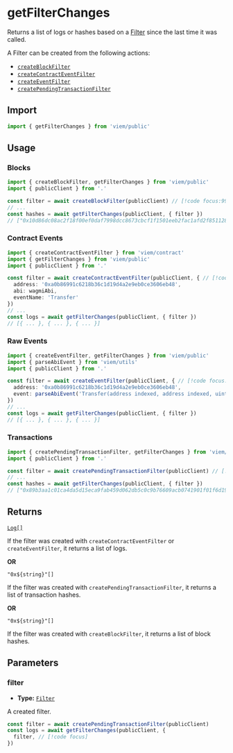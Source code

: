 # getFilterChanges

Returns a list of logs or hashes based on a [Filter](/docs/glossary/terms#TODO) since the last time it was called.

A Filter can be created from the following actions:

- [`createBlockFilter`](/docs/actions/public/createBlockFilter)
- [`createContractEventFilter`](/docs/actions/public/createContractEventFilter)
- [`createEventFilter`](/docs/actions/public/createEventFilter)
- [`createPendingTransactionFilter`](/docs/actions/public/createPendingTransactionFilter)

## Import

```ts
import { getFilterChanges } from 'viem/public'
```

## Usage

### Blocks

```ts
import { createBlockFilter, getFilterChanges } from 'viem/public'
import { publicClient } from '.'

const filter = await createBlockFilter(publicClient) // [!code focus:99]
// ...
const hashes = await getFilterChanges(publicClient, { filter })
// ["0x10d86dc08ac2f18f00ef0daf7998dcc8673cbcf1f1501eeb2fac1afd2f851128", ...]
```

### Contract Events

```ts
import { createContractEventFilter } from 'viem/contract'
import { getFilterChanges } from 'viem/public'
import { publicClient } from '.'

const filter = await createContractEventFilter(publicClient, { // [!code focus:99]
  address: '0xa0b86991c6218b36c1d19d4a2e9eb0ce3606eb48',
  abi: wagmiAbi,
  eventName: 'Transfer'
})
// ...
const logs = await getFilterChanges(publicClient, { filter })
// [{ ... }, { ... }, { ... }]
```

### Raw Events

```ts
import { createEventFilter, getFilterChanges } from 'viem/public'
import { parseAbiEvent } from 'viem/utils'
import { publicClient } from '.'

const filter = await createEventFilter(publicClient, { // [!code focus:99]
  address: '0xa0b86991c6218b36c1d19d4a2e9eb0ce3606eb48',
  event: parseAbiEvent('Transfer(address indexed, address indexed, uint256)'),
})
// ...
const logs = await getFilterChanges(publicClient, { filter })
// [{ ... }, { ... }, { ... }]
```

### Transactions

```ts
import { createPendingTransactionFilter, getFilterChanges } from 'viem/public'
import { publicClient } from '.'

const filter = await createPendingTransactionFilter(publicClient) // [!code focus:99]
// ...
const hashes = await getFilterChanges(publicClient, { filter })
// ["0x89b3aa1c01ca4da5d15eca9fab459d062db5c0c9b76609acb0741901f01f6d19", ...]
```

## Returns

[`Log[]`](/docs/glossary/types#TODO)

If the filter was created with `createContractEventFilter` or `createEventFilter`, it returns a list of logs.

**OR**

`"0x${string}"[]`

If the filter was created with `createPendingTransactionFilter`, it returns a list of transaction hashes.

**OR**

`"0x${string}"[]`

If the filter was created with `createBlockFilter`, it returns a list of block hashes.

## Parameters

### filter

- **Type:** [`Filter`](/docs/glossary/types#TODO)

A created filter.

```ts
const filter = await createPendingTransactionFilter(publicClient)
const logs = await getFilterChanges(publicClient, {
  filter, // [!code focus]
})
```
